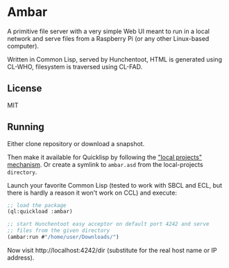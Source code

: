# Ambar

A primitive file server with a very simple Web UI meant to run in a
local network and serve files from a Raspberry Pi (or any other
Linux-based computer).

Written in Common Lisp, served by Hunchentoot, HTML is generated using
CL-WHO, filesystem is traversed using CL-FAD.

## License

MIT

## Running

Either clone repository or download a snapshot.

Then make it available for Quicklisp by following the ["local projects" mechanism](http://blog.quicklisp.org/2018/01/the-quicklisp-local-projects-mechanism.html). Or create a symlink to `ambar.asd` from the local-projects `directory`.

Launch your favorite Common Lisp (tested to work with SBCL and ECL,
but there is hardly a reason it won't work on CCL) and execute:

```lisp
;; load the package
(ql:quickload :ambar)

;; start Hunchentoot easy acceptor on default port 4242 and serve
;; files from the given directory
(ambar:run #"/home/user/Downloads/")
```

Now visit http://localhost:4242/dir (substitute for the real host name
or IP address).
